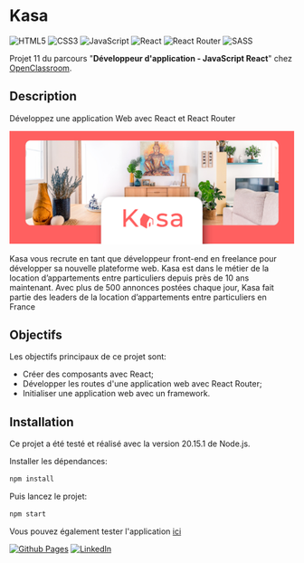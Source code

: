 # Kasa

![HTML5](https://img.shields.io/badge/html5-%23E34F26.svg?style=for-the-badge&logo=html5&logoColor=white)
![CSS3](https://img.shields.io/badge/css3-%231572B6.svg?style=for-the-badge&logo=css3&logoColor=white)
![JavaScript](https://img.shields.io/badge/javascript-%23323330.svg?style=for-the-badge&logo=javascript&logoColor=%23F7DF1E)
![React](https://img.shields.io/badge/react-%2320232a.svg?style=for-the-badge&logo=react&logoColor=%2361DAFB)
![React Router](https://img.shields.io/badge/React_Router-CA4245?style=for-the-badge&logo=react-router&logoColor=white)
![SASS](https://img.shields.io/badge/SASS-hotpink.svg?style=for-the-badge&logo=SASS&logoColor=white)

Projet 11 du parcours "**Développeur d'application - JavaScript React**" chez [OpenClassroom](https://openclassrooms.com/fr/).

## Description

Développez une application Web avec React et React Router

![Screenshot](./images/sample.png)

Kasa vous recrute en tant que développeur front-end en freelance pour développer sa nouvelle plateforme web. Kasa est dans le métier de la location d’appartements entre particuliers depuis près de 10 ans maintenant. Avec plus de 500 annonces postées chaque jour, Kasa fait partie des leaders de la location d’appartements entre particuliers en France

## Objectifs

Les objectifs principaux de ce projet sont:

- Créer des composants avec React;
- Développer les routes d'une application web avec React Router;
- Initialiser une application web avec un framework.

## Installation

Ce projet a été testé et réalisé avec la version 20.15.1 de Node.js.

Installer les dépendances:

```bash
npm install
```

Puis lancez le projet:

```bash
npm start
```

Vous pouvez également tester l'application [ici](https://code9g.github.io/kasa/)

[![Github Pages](https://img.shields.io/badge/github%20pages-121013?style=for-the-badge&logo=github&logoColor=white)](<[http://](https://github.com/code9g/)>)
[![LinkedIn](https://img.shields.io/badge/linkedin-%230077B5.svg?style=for-the-badge&logo=linkedin&logoColor=white)](https://www.linkedin.com/in/pierre-andre-henry/)
